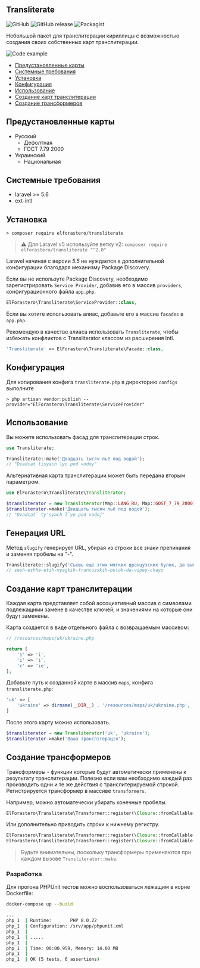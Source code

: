 ## Transliterate

![GitHub](https://img.shields.io/github/license/mashape/apistatus.svg)
![GitHub release](https://img.shields.io/github/release/elforastero/transliterate.svg)
![Packagist](https://img.shields.io/packagist/dt/elforastero/transliterate.svg)

Небольшой пакет для транслитерации кириллицы с возможностью создания своих собственных карт транслитерации.

![Code example](example.png)

- [Предустановленные карты](#Предустановленные-карты)
- [Системные требования](#Системные-требования)
- [Установка](#Установка)
- [Конфигурация](#Конфигурация)
- [Использование](#Использование)
- [Создание карт транслитерации](#Создание-карт-транслитерации)
- [Создание трансформеров](#Создание-трансформеров)

## Предустановленные карты

- Русский
    - Дефолтная
    - ГОСТ 7.79 2000
- Украинский
    - Национальная


## Системные требования
- laravel >= 5.6
- ext-intl

## Установка
```
> composer require elforastero/transliterate
```

> ⚠️ Для Laravel v5 используйте ветку v2: `composer require elforastero/transliterate "^2.0"`

Laravel начиная с версии *5.5* не нуждается в дополнительной конфигурации благодаря механизму Package Discovery.

Если вы не используте Package Discovery, необходимо зарегистрировать `Service Provider`, добавив его в массив `providers`, конфигурационного файла `app.php`.

```php
ElForastero\Transliterate\ServiceProvider::class,
```

Если вы хотите использовать алиас, добавьте его в массив `facades` в `app.php`.

Рекомендую в качестве алиаса использовать `Transliterate`, чтобы избежать конфликтов с Transliterator классом из расширения Intl.

```php
'Transliterate' => ElForastero\Transliterate\Facade::class,
```

## Конфигурация

Для копирования конфига `transliterate.php` в директорию `configs` выполните

```
> php artisan vendor:publish --provider="ElForastero\Transliterate\ServiceProvider"
```

## Использование

Вы можете использовать фасад для транслитерации строк.

```php
use Transliterate;

Transliterate::make('Двадцать тысяч льё под водой');
// "Dvadcat tisyach lyo pod vodoy"
```

Альтернативная карта транслитерации может быть передана вторым параметром.

```php
use ElForastero\Transliterate\Transliterator;

$transliterator = new Transliterator(Map::LANG_RU, Map::GOST_7_79_2000);
$transliterator->make('Двадцать тысяч льё под водой');
// "Dvadcat` ty'syach l`yo pod vodoj"
```

## Генерация URL

Метод `slugify` генерирует URL, убирая из строки все знаки препинания и заменяя пробелы на "-".

```php
Transliterate::slugify('Съешь еще этих мягких французских булок, да выпей чаю!');
// sesh-eshhe-etih-myagkih-francuzskih-bulok-da-vipey-chayu
```

## Создание карт транслитерации

Каждая карта представляет собой ассоциативный массив с символами подлежащими замене в качестве ключей, и значениями на которые они будут заменены.

Карта создается в виде отдельного файла с возвращаемым массивом:

```php
// /resources/maps/uk/ukraine.php

return [
    'ї' => 'i',
    'і' => 'i',
    'є' => 'ie',
];
```

Добавьте путь к созданной карте в массив `maps`, конфига `transliterate.php`:

```php
'uk' => [
    'ukraine' => dirname(__DIR__) . '/resources/maps/uk/ukraine.php',
]
```

После этого карту можно использовать.

```php
$transliterator = new Transliterator('uk', 'ukraine');
$transliterator->make('Ваша транслітерація');
```

## Создание трансформеров

Трансформеры - функции которые будут автоматически применены к результату транслитерации. Полезно если вам необходимо каждый раз производить одни и те же действия с транслитерируемой строкой. Регистрируется трансформер в массиве `transformers`.

Например, можно автоматечески убирать конечные пробелы.

```php
ElForastero\Transliterate\Transformer::register(\Closure::fromCallable('trim')),
```

Или дополнительно приводить строки к нижнему регистру.

```php
ElForastero\Transliterate\Transformer::register(\Closure::fromCallable('trim')),
ElForastero\Transliterate\Transformer::register(\Closure::fromCallable('strtolower')),
```

> Будьте внимательны, поскольку трансформеры применяются при каждом вызове `Transliterator::make`.

### Разработка

Для прогона PHPUnit тестов можно воспользоваться лежащим в корне Dockerfile:

```bash
docker-compose up --build

...
php_1  | Runtime:       PHP 8.0.22
php_1  | Configuration: /srv/app/phpunit.xml
php_1  |
php_1  | .....                                                               5 / 5 (100%)
php_1  |
php_1  | Time: 00:00.959, Memory: 14.00 MB
php_1  |
php_1  | OK (5 tests, 6 assertions)
```
